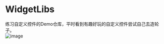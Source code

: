 # WidgetLibs
练习自定义控件的Demo仓库，平时看到有趣好玩的自定义控件尝试自己去造轮子。  
![image](https://github.com/chenweide/WidgetLibs/blob/master/image/widget_example.gif)
